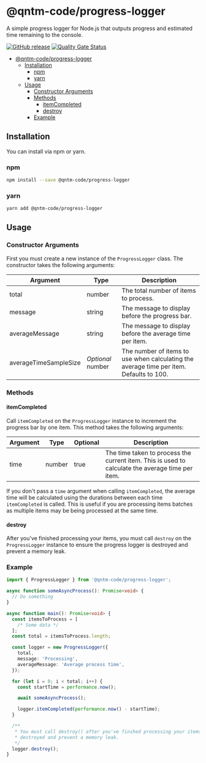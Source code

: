 # @qntm-code/progress-logger

A simple progress logger for Node.js that outputs progress and estimated time remaining to the console.

[![GitHub release](https://img.shields.io/github/release/bameyrick/progress-logger.svg)](https://github.com/bameyrick/progress-logger/releases)
[![Quality Gate Status](https://sonarcloud.io/api/project_badges/measure?project=bameyrick_progress-logger&metric=alert_status)](https://sonarcloud.io/summary/new_code?id=bameyrick_progress-logger)

- [@qntm-code/progress-logger](#qntm-codeprogress-logger)
  - [Installation](#installation)
    - [npm](#npm)
    - [yarn](#yarn)
  - [Usage](#usage)
    - [Constructor Arguments](#constructor-arguments)
    - [Methods](#methods)
      - [itemCompleted](#itemcompleted)
      - [destroy](#destroy)
    - [Example](#example)

## Installation

You can install via npm or yarn.

### npm

```bash
npm install --save @qntm-code/progress-logger
```

### yarn

```bash
yarn add @qntm-code/progress-logger
```

## Usage

### Constructor Arguments

First you must create a new instance of the `ProgressLogger` class. The constructor takes the following arguments:

| Argument              | Type              | Description                                                                             |
| --------------------- | ----------------- | --------------------------------------------------------------------------------------- |
| total                 | number            | The total number of items to process.                                                   |
| message               | string            | The message to display before the progress bar.                                         |
| averageMessage        | string            | The message to display before the average time per item.                                |
| averageTimeSampleSize | _Optional_ number | The number of items to use when calculating the average time per item. Defaults to 100. |

### Methods

#### itemCompleted

Call `itemCompleted` on the `ProgressLogger` instance to increment the progress bar by one item. This method takes the following arguments:

| Argument | Type   | Optional | Description                                                                                      |
| -------- | ------ | -------- | ------------------------------------------------------------------------------------------------ |
| time     | number | true     | The time taken to process the current item. This is used to calculate the average time per item. |

If you don't pass a `time` argument when calling `itemCompleted`, the average time will be calculated using the durations between each time `itemCompleted` is called. This is useful if you are processing items batches as multiple items may be being processed at the same time.

#### destroy

After you've finished processing your items, you must call `destroy` on the `ProgressLogger` instance to ensure the progress logger is destroyed and prevent a memory leak.

### Example

```typescript
import { ProgressLogger } from '@qntm-code/progress-logger';

async function someAsyncProcess(): Promise<void> {
  // Do something
}

async function main(): Promise<void> {
  const itemsToProcess = [
    /* Some data */
  ];
  const total = itemsToProcess.length;

  const logger = new ProgressLogger({
    total,
    message: 'Processing',
    averageMessage: 'Average process time',
  });

  for (let i = 0; i < total; i++) {
    const startTime = performance.now();

    await someAsyncProcess();

    logger.itemCompleted(performance.now() - startTime);
  }

  /**
   * You must call destroy() after you've finshed processing your items to ensure the progress logger is
   * destroyed and prevent a memory leak.
   */
  logger.destroy();
}
```
